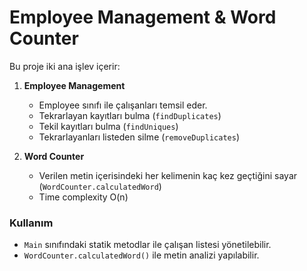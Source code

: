 # Employee Management & Word Counter

Bu proje iki ana işlev içerir:

1. **Employee Management**  
   - Employee sınıfı ile çalışanları temsil eder.  
   - Tekrarlayan kayıtları bulma (`findDuplicates`)  
   - Tekil kayıtları bulma (`findUniques`)  
   - Tekrarlayanları listeden silme (`removeDuplicates`)  

2. **Word Counter**  
   - Verilen metin içerisindeki her kelimenin kaç kez geçtiğini sayar (`WordCounter.calculatedWord`)  
   - Time complexity O(n)  

### Kullanım
- `Main` sınıfındaki statik metodlar ile çalışan listesi yönetilebilir.  
- `WordCounter.calculatedWord()` ile metin analizi yapılabilir.
